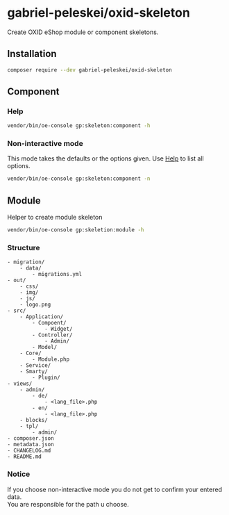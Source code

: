 # gabriel-peleskei/oxid-skeleton

Create OXID eShop module or component skeletons.  



## Installation
```bash
composer require --dev gabriel-peleskei/oxid-skeleton
```

## Component

### Help
```bash
vendor/bin/oe-console gp:skeleton:component -h
```

### Non-interactive mode
This mode takes the defaults or the options given. Use [Help](#help) to list all options.
```bash
vendor/bin/oe-console gp:skeleton:component -n
```


## Module

Helper to create module skeleton 

```bash
vendor/bin/oe-console gp:skeletion:module -h
```

### Structure

    - migration/
        - data/
            - migrations.yml
    - out/
        - css/
        - img/
        - js/
        - logo.png
    - src/
        - Application/
            - Compoent/
                - Widget/
            - Controller/
                - Admin/
            - Model/
        - Core/
            - Module.php
        - Service/
        - Smarty/
            - Plugin/
    - views/
        - admin/
            - de/
                - <lang_file>.php
            - en/
                - <lang_file>.php
        - blocks/
        - tpl/
            - admin/
    - composer.json
    - metadata.json
    - CHANGELOG.md
    - README.md

### Notice

If you choose non-interactive mode you do not get to confirm your entered data.  
You are responsible for the path u choose.